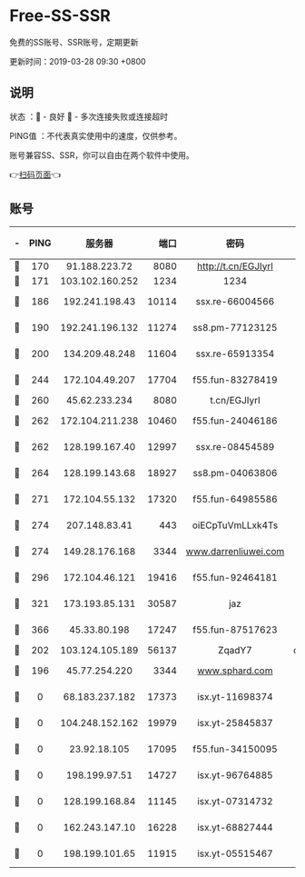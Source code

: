 # Free-SS-SSR

免费的SS账号、SSR账号，定期更新

更新时间：2019-03-28 09:30 +0800

## 说明

状态     ：🙂 - 良好 🙁 - 多次连接失败或连接超时

PING值   ：不代表真实使用中的速度，仅供参考。

账号兼容SS、SSR，你可以自由在两个软件中使用。

👉[扫码页面](https://liesauer.github.io/Free-SS-SSR/)👈

## 账号

|-|PING|服务器|端口|密码|加密方式|区域|
|:----:|:----:|:-----:|-----:|:----:|:----:|:----:|
|🙂|170|91.188.223.72|8080|http://t.cn/EGJIyrl|rc4-md5|RU|
|🙂|171|103.102.160.252|1234|1234|rc4-md5|JP|
|🙂|186|192.241.198.43|10114|ssx.re-66004566|aes-256-cfb|US|
|🙂|190|192.241.196.132|11274|ss8.pm-77123125|aes-256-cfb|US|
|🙂|200|134.209.48.248|11604|ssx.re-65913354|aes-256-cfb|US|
|🙂|244|172.104.49.207|17704|f55.fun-83278419|aes-256-cfb|SG|
|🙂|260|45.62.233.234|8080|t.cn/EGJIyrl|rc4-md5|CA|
|🙂|262|172.104.211.238|10460|f55.fun-24046186|aes-256-cfb|US|
|🙂|262|128.199.167.40|12997|ssx.re-08454589|aes-256-cfb|SG|
|🙂|264|128.199.143.68|18927|ss8.pm-04063806|aes-256-cfb|SG|
|🙂|271|172.104.55.132|17320|f55.fun-64985586|aes-256-cfb|SG|
|🙂|274|207.148.83.41|443|oiECpTuVmLLxk4Ts|aes-256-cfb|AU|
|🙂|274|149.28.176.168|3344|www.darrenliuwei.com|aes-256-cfb|AU|
|🙂|296|172.104.46.121|19416|f55.fun-92464181|aes-256-cfb|SG|
|🙂|321|173.193.85.131|30587|jaz|aes-256-cfb|US|
|🙂|366|45.33.80.198|17247|f55.fun-87517623|aes-256-cfb|US|
|🙂|202|103.124.105.189|56137|ZqadY7|chacha20|US|
|🙁|196|45.77.254.220|3344|www.sphard.com|aes-256-cfb|SG|
|🙁|0|68.183.237.182|17373|isx.yt-11698374|aes-256-cfb|SG|
|🙁|0|104.248.152.162|19979|isx.yt-25845837|aes-256-cfb|SG|
|🙁|0|23.92.18.105|17095|f55.fun-34150095|aes-256-cfb|US|
|🙁|0|198.199.97.51|14727|isx.yt-96764885|aes-256-cfb|US|
|🙁|0|128.199.168.84|11145|isx.yt-07314732|aes-256-cfb|SG|
|🙁|0|162.243.147.10|16228|isx.yt-68827444|aes-256-cfb|US|
|🙁|0|198.199.101.65|11915|isx.yt-05515467|aes-256-cfb|US|
